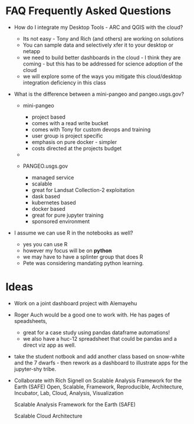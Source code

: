 # FAQ Frequently Asked Questions

- How do I integrate my Desktop Tools - ARC and QGIS with the cloud?
	- Its not easy - Tony and Rich (and others) are working on solutions
	- You can sample data and selectively xfer it to your desktop or netapp
	- we need to build better dashboards in the cloud - I think they are coming - but this has to be addressed for science adoption of the cloud
	- we will explore some of the ways you mitigate this cloud/desktop integration deficiency in this class

	

- What is the difference between a mini-pangeo and pangeo.usgs.gov?
	- mini-pangeo
		- project based
		- comes with a read write bucket
		- comes with Tony for custom devops and training
		- user group is project specific
		- emphasis on pure docker - simpler
		- costs directed at the projects budget

	- 
	- PANGEO.usgs.gov
		- managed service
		- scalable
		- great for Landsat Collection-2 exploitation
		- dask based
		- kubernetes based
		- docker based
		- great for pure jupyter training
		- sponsored environment

- I assume we can use R in the notebooks as well?

	- yes you can use R 
	- however my focus will be on **python**
	- we may have to have a splinter group that does R 
	- Pete was considering mandating python learning.


# Ideas

- Work on a joint dashboard project with Alemayehu 
-  Roger Auch would be a good one to work with. He has pages of speadsheets, 
	- great for a case study using pandas  dataframe automations!
	- we also have a huc-12 spreadsheet that could be pandas and a direct viz app as well.
- take the student notbook and add another class based on snow-white and the 7 dwarfs - then rework as a dashboard to illustrate apps for the jupyter-shy tribe.
- Collaborate with Rich Signell on Scalable Analysis Framework for the Earth (SAFE)
    Open, Scalable, Framework, Reproducible, Architecture, Incubator, Lab, Cloud, Analysis, Visualization

    Scalable Analysis Framework for the Earth (SAFE)

    Scalable Cloud Architecture

